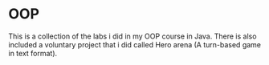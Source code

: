 # OOP
This is a collection of the labs i did in my OOP course in Java. There is also included a voluntary project that i did called Hero arena (A turn-based game in text format).

